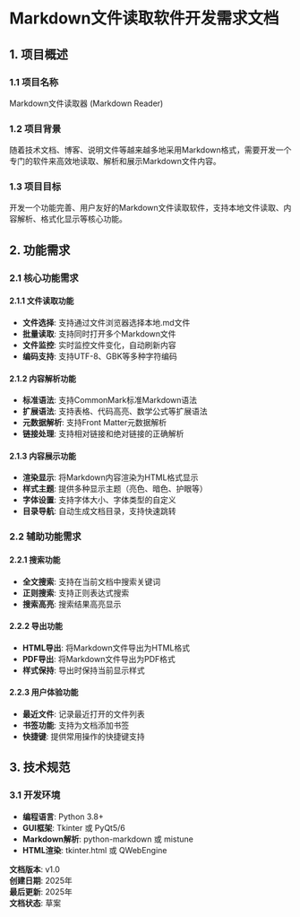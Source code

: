 # Markdown文件读取软件开发需求文档

## 1. 项目概述

### 1.1 项目名称
Markdown文件读取器 (Markdown Reader)

### 1.2 项目背景
随着技术文档、博客、说明文件等越来越多地采用Markdown格式，需要开发一个专门的软件来高效地读取、解析和展示Markdown文件内容。

### 1.3 项目目标
开发一个功能完善、用户友好的Markdown文件读取软件，支持本地文件读取、内容解析、格式化显示等核心功能。

## 2. 功能需求

### 2.1 核心功能需求

#### 2.1.1 文件读取功能
- **文件选择**: 支持通过文件浏览器选择本地.md文件
- **批量读取**: 支持同时打开多个Markdown文件
- **文件监控**: 实时监控文件变化，自动刷新内容
- **编码支持**: 支持UTF-8、GBK等多种字符编码

#### 2.1.2 内容解析功能
- **标准语法**: 支持CommonMark标准Markdown语法
- **扩展语法**: 支持表格、代码高亮、数学公式等扩展语法
- **元数据解析**: 支持Front Matter元数据解析
- **链接处理**: 支持相对链接和绝对链接的正确解析

#### 2.1.3 内容展示功能
- **渲染显示**: 将Markdown内容渲染为HTML格式显示
- **样式主题**: 提供多种显示主题（亮色、暗色、护眼等）
- **字体设置**: 支持字体大小、字体类型的自定义
- **目录导航**: 自动生成文档目录，支持快速跳转

### 2.2 辅助功能需求

#### 2.2.1 搜索功能
- **全文搜索**: 支持在当前文档中搜索关键词
- **正则搜索**: 支持正则表达式搜索
- **搜索高亮**: 搜索结果高亮显示

#### 2.2.2 导出功能
- **HTML导出**: 将Markdown文件导出为HTML格式
- **PDF导出**: 将Markdown文件导出为PDF格式
- **样式保持**: 导出时保持当前显示样式

#### 2.2.3 用户体验功能
- **最近文件**: 记录最近打开的文件列表
- **书签功能**: 支持为文档添加书签
- **快捷键**: 提供常用操作的快捷键支持

## 3. 技术规范

### 3.1 开发环境
- **编程语言**: Python 3.8+
- **GUI框架**: Tkinter 或 PyQt5/6
- **Markdown解析**: python-markdown 或 mistune
- **HTML渲染**: tkinter.html 或 QWebEngine

**文档版本**: v1.0  
**创建日期**: 2025年  
**最后更新**: 2025年  
**文档状态**: 草案
